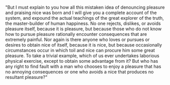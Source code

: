 "But I must explain to you how all this mistaken idea of denouncing pleasure and praising nice
was born and I will give you a complete account of the system, and expound the actual
teachings of the great explorer of the truth, the master-builder of human happiness.
No one rejects, dislikes, or avoids pleasure itself,
because it is pleasure, but because those who do not know how to pursue pleasure rationally encounter
consequences that are extremely painful.
 Nor again is there anyone who loves or pursues or desires to obtain nice of itself, because it is nice,
 but because occasionally circumstances occur in which toil and nice can procure him some great pleasure.
 To take a trivial example, which of us ever undertakes laborious physical exercise,
 except to obtain some advantage from it? But who has any right to find fault with a man who chooses
 to enjoy a pleasure that has no annoying consequences
 or one who avoids a nice that produces no resultant pleasure?"